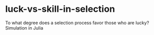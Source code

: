 # luck-vs-skill-in-selection
To what degree does a selection process favor those who are lucky? Simulation in Julia
